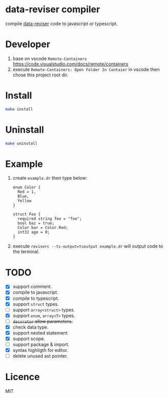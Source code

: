 # data-reviser compiler
compile [data-reviser](https://github.com/CoinXu/data-reviser) code to javascript or typescript.

# Developer
1. base on vscode `Remote-Containers` https://code.visualstudio.com/docs/remote/containers
2. execute `Remote-Containers: Open Folder In Contaier` in vscode then chose this project root dir.

# Install
```bash
make install
```

# Uninstall
```bash
make uninstall
```

# Example
1. create `example.dr` then type below:
   ```
   enum Color {
     Red = 1,
     Blue,
     Yellow
   }

   struct Foo {
     required string foo = "foo";
     bool baz = true;
     Color bar = Color.Red;
     int32 age = 0;
   }
   ```
2. execute `reviserc --ts-output=tsoutput example.dr` will output code to the terminal.

# TODO
+ [x] support comment.
+ [x] compile to javascript.
+ [x] compile to typescript.
+ [x] support `struct` types.
+ [ ] support `array<struct>` types.
+ [x] support `enum`, `array<T>` types.
+ [ ] ~~`decorator` allow parameters.~~
+ [x] check data type.
+ [x] support nested statement
+ [x] support scope.
+ [ ] support package & import.
+ [x] syntax highligth for editor.
+ [ ] delete unused ast pointer.

# Licence
MIT
